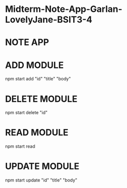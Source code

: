 # Midterm-Note-App-Garlan-LovelyJane-BSIT3-4

# NOTE APP

# ADD MODULE
npm start add "id" "title" "body"

# DELETE MODULE
npm start delete "id"

# READ MODULE
npm start read

# UPDATE MODULE
npm start update "id" "title" "body"
